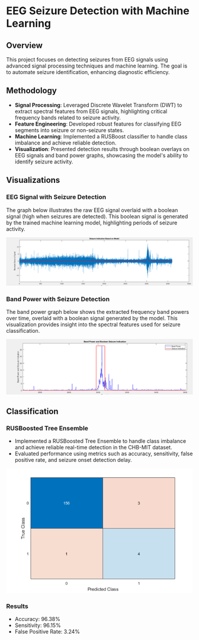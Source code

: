 # EEG Seizure Detection with Machine Learning

## Overview

This project focuses on detecting seizures from EEG signals using advanced signal processing techniques and machine learning. The goal is to automate seizure identification, enhancing diagnostic efficiency.

## Methodology

- **Signal Processing**: Leveraged Discrete Wavelet Transform (DWT) to extract spectral features from EEG signals, highlighting critical frequency bands related to seizure activity.
- **Feature Engineering**: Developed robust features for classifying EEG segments into seizure or non-seizure states.
- **Machine Learning**: Implemented a RUSBoost classifier to handle class imbalance and achieve reliable detection.
- **Visualization**: Presented detection results through boolean overlays on EEG signals and band power graphs, showcasing the model's ability to identify seizure activity.

## Visualizations

### EEG Signal with Seizure Detection

The graph below illustrates the raw EEG signal overlaid with a boolean signal (high when seizures are detected). This boolean signal is generated by the trained machine learning model, highlighting periods of seizure activity.

![EEG Signal with Seizure Detection](images/1.png.png)

### Band Power with Seizure Detection

The band power graph below shows the extracted frequency band powers over time, overlaid with a boolean signal generated by the model. This visualization provides insight into the spectral features used for seizure classification.

![Band Power with Seizure Detection](images/2.png.png)

## Classification

### RUSBoosted Tree Ensemble
- Implemented a RUSBoosted Tree Ensemble to handle class imbalance and achieve reliable real-time detection in the CHB-MIT dataset.
- Evaluated performance using metrics such as accuracy, sensitivity, false positive rate, and seizure onset detection delay.

![Confusion Matrix](images/3.png.png)

### Results
- Accuracy: 96.38%
- Sensitivity: 96.15%
- False Positive Rate: 3.24%
